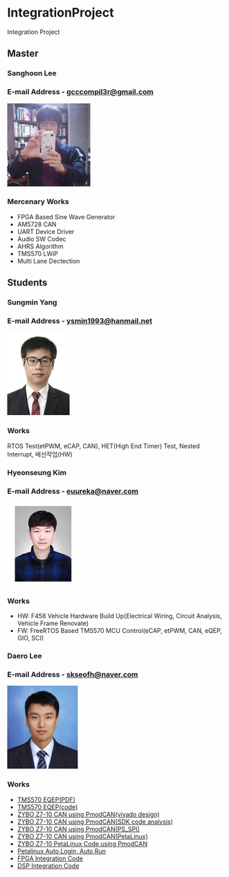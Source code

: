 # IntegrationProject
Integration Project

## Master
### Sanghoon Lee
### E-mail Address - gcccompil3r@gmail.com

![sanghoon](./member/sanghoon.png)

### Mercenary Works

- FPGA Based Sine Wave Generator
- AM5728 CAN
- UART Device Driver
- Audio SW Codec
- AHRS Algorithm
- TMS570 LWiP
- Multi Lane Dectection  

## Students  
### Sungmin Yang  
### E-mail Address - ysmin1993@hanmail.net  

![sungmin](./member/sungmin_yang.png)

### Works

RTOS Test(etPWM, eCAP, CAN), HET(High End Timer) Test, Nested Interrupt, 배선작업(HW)  

### Hyeonseung Kim  
### E-mail Address - euureka@naver.com  

![hyeonseung](./member/hyeonseung_kim.png)

### Works

- HW: F458 Vehicle Hardware Build Up(Electrical Wiring, Circuit Analysis, Vehicle Frame Renovate)
- FW: FreeRTOS Based TMS570 MCU Control(eCAP, etPWM, CAN, eQEP, GIO, SCI)

### Daero Lee  
### E-mail Address - skseofh@naver.com 

![daero](./member/daero_lee.png)

### Works

- [TMS570 EQEP(PDF)](https://github.com/koittintegration3/IntegrationProject/blob/master/F458/mcu/doc/eQEP.pdf)
- [TMS570 EQEP(code)](https://github.com/koittintegration3/IntegrationProject/tree/master/F458/mcu/eQEP_test)
- [ZYBO Z7-10 CAN using PmodCAN(vivado design)](https://github.com/koittintegration3/IntegrationProject/blob/master/F458/fpga/Doc/fpga_PmodCAN(vivado).pdf)  
- [ZYBO Z7-10 CAN using PmodCAN(SDK code analysis)](https://github.com/koittintegration3/IntegrationProject/blob/master/F458/fpga/Doc/fpga_PmodCAN(SDK).pdf)  
- [ZYBO Z7-10 CAN using PmodCAN(PS_SPI)](https://github.com/koittintegration3/IntegrationProject/blob/master/F458/fpga/Doc/fpga_PmodCAN(PS_SPI).pdf)  
- [ZYBO Z7-10 CAN using PmodCAN(PetaLinux)](https://github.com/koittintegration3/IntegrationProject/blob/master/F458/fpga/Doc/fpga_PmodCAN(petalinux).pdf)  
- [ZYBO Z7-10 PetaLinux Code using PmodCAN](https://github.com/koittintegration3/IntegrationProject/tree/master/F458/fpga/vivado_project/ps_spi)  
- [Petalinux Auto Login, Auto Run](https://github.com/koittintegration3/IntegrationProject/blob/master/F458/fpga/Doc/petalinux_autosetting.pdf)  
- [FPGA Integration Code](https://github.com/koittintegration3/IntegrationProject/tree/master/F458/fpga/vivado_project/ps-spi-i2c)  
- [DSP Integration Code](https://github.com/koittintegration3/IntegrationProject/tree/master/F458/dsp/dsp_integration)  
  
  
  
  
  
  
  
  
  
  
  
  
  
  
  
  
  
  
  
  
  
  

  
  
  
  
  
  
  
  
  
  
  









